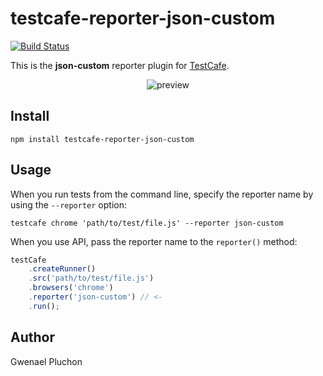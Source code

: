 # testcafe-reporter-json-custom
[![Build Status](https://travis-ci.org/gwenaelp/testcafe-reporter-json-custom.svg)](https://travis-ci.org/gwenaelp/testcafe-reporter-json-custom)

This is the **json-custom** reporter plugin for [TestCafe](http://devexpress.github.io/testcafe).

<p align="center">
    <img src="https://raw.github.com/gwenaelp/testcafe-reporter-json-custom/master/media/preview.png" alt="preview" />
</p>

## Install

```
npm install testcafe-reporter-json-custom
```

## Usage

When you run tests from the command line, specify the reporter name by using the `--reporter` option:

```
testcafe chrome 'path/to/test/file.js' --reporter json-custom
```


When you use API, pass the reporter name to the `reporter()` method:

```js
testCafe
    .createRunner()
    .src('path/to/test/file.js')
    .browsers('chrome')
    .reporter('json-custom') // <-
    .run();
```

## Author
Gwenael Pluchon 
